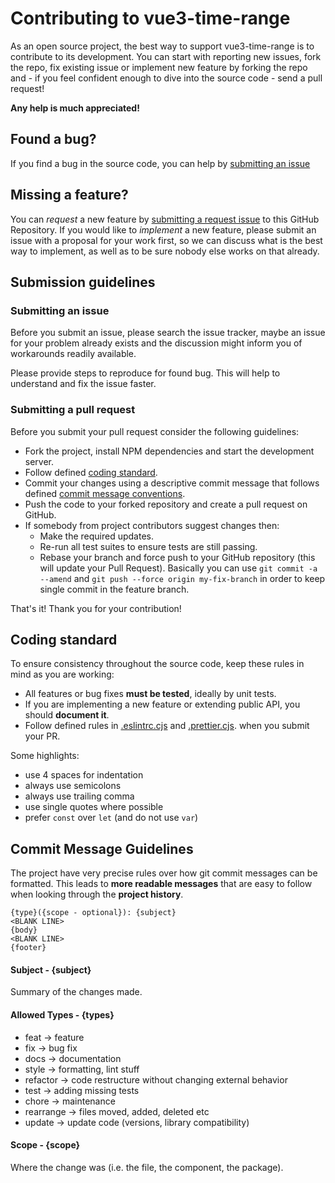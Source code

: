 # Contributing to vue3-time-range

As an open source project, the best way to support vue3-time-range is to contribute to its development.
You can start with reporting new issues, fork the repo, fix existing issue or implement new feature by forking the repo and - if you feel confident enough to dive into the source code - send a pull request!

**Any help is much appreciated!**

## Found a bug?

If you find a bug in the source code, you can help by [submitting an issue](https://github.com/Ashutosh012/vue3-time-range/issues/new)

## Missing a feature?

You can *request* a new feature by [submitting a request issue](https://github.com/Ashutosh012/vue3-time-range/issues/new?assignees=&labels=&template=feature_request.md&title=) to this GitHub
Repository. If you would like to *implement* a new feature, please submit an issue with a proposal for your work first,
so we can discuss what is the best way to implement, as well as to be sure nobody else works on that already.

## Submission guidelines

### Submitting an issue

Before you submit an issue, please search the issue tracker, maybe an issue for your problem already exists and the discussion
might inform you of workarounds readily available.

Please provide steps to reproduce for found bug. This will help to understand and fix the issue faster.

### Submitting a pull request

Before you submit your pull request consider the following guidelines:

- Fork the project, install NPM dependencies and start the development server.
- Follow defined [coding standard](#coding-standard).
- Commit your changes using a descriptive commit message that follows defined [commit message conventions](#commit-message-guidelines).
- Push the code to your forked repository and create a pull request on GitHub.
- If somebody from project contributors suggest changes then:
    - Make the required updates.
    - Re-run all test suites to ensure tests are still passing.
    - Rebase your branch and force push to your GitHub repository (this will update your Pull Request). Basically you can
      use `git commit -a --amend` and `git push --force origin my-fix-branch` in order to keep single commit in the feature
      branch.

That's it! Thank you for your contribution!

## <a name="coding-standard"></a> Coding standard

To ensure consistency throughout the source code, keep these rules in mind as you are working:

- All features or bug fixes **must be tested**, ideally by unit tests.
- If you are implementing a new feature or extending public API, you should **document it**.
- Follow defined rules in [.eslintrc.cjs](https://github.com/Vuepic/vue-datepicker/blob/main/.eslintrc.cjs) and [.prettier.cjs](https://github.com/Vuepic/vue-datepicker/blob/main/.prettierrc.cjs).
  when you submit your PR.

Some highlights:

- use 4 spaces for indentation
- always use semicolons
- always use trailing comma
- use single quotes where possible
- prefer `const` over `let` (and do not use `var`)

## Commit Message Guidelines

The project have very precise rules over how git commit messages can be formatted. This leads to
**more readable messages** that are easy to follow when looking through the **project history**.

```
{type}({scope - optional}): {subject}
<BLANK LINE>
{body}
<BLANK LINE>
{footer}
```

#### Subject - {subject}

Summary of the changes made.

#### Allowed Types - {types}

- feat -> feature
- fix -> bug fix
- docs -> documentation
- style -> formatting, lint stuff
- refactor -> code restructure without changing external behavior
- test -> adding missing tests
- chore -> maintenance
- rearrange -> files moved, added, deleted etc
- update -> update code (versions, library compatibility)

#### Scope - {scope}

Where the change was (i.e. the file, the component, the package).